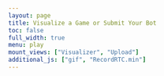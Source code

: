 ```yaml
---
layout: page
title: Visualize a Game or Submit Your Bot
toc: false
full_width: true
menu: play
mount_views: ["Visualizer", "Upload"]
additional_js: ["gif", "RecordRTC.min"]
---
```


<div class="row">
    <div id="visualizer-container">
    </div>
</div>

<div id="visualizer">
</div>

<div class="row">
    <div id="upload-container">
    </div>
</div>
